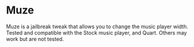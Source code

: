 # Muze

Muze is a jailbreak tweak that allows you to change the music player width. Tested and compatible with the Stock music player, and Quart. Others may work but are not tested.